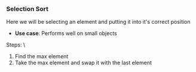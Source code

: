 ### Selection Sort

Here we will be selecting an element and putting it into it's correct position

- **Use case**: Performs well on small objects

Steps:
\
1. Find the max element
2. Take the max element and swap it with the last element